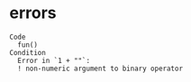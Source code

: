 # errors

    Code
      fun()
    Condition
      Error in `1 + ""`:
      ! non-numeric argument to binary operator

